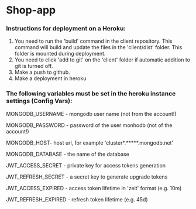 # Shop-app

### Instructions for deployment on a Heroku:
1. You need to run the 'build' command in the client repository. This command will build and update the files in the 'client/dist' folder. This folder is mounted during deployment.
2. You need to click 'add to git' on the 'client' folder if automatic addition to git is turned off.
3. Make a push to github.
4. Make a deployment in heroku

### The following variables must be set in the heroku instance settings (Config Vars):
MONGODB_USERNAME - mongodb user name (not from the account!)

MONGODB_PASSWORD - password of the user monhodb (not of the account!)

MONGODB_HOST- host url, for example 'cluster*.*****.mongodb.net'

MONGODB_DATABASE - the name of the database

JWT_ACCESS_SECRET - private key for access tokens generation

JWT_REFRESH_SECRET - a secret key to generate upgrade tokens

JWT_ACCESS_EXPIRED - access token lifetime in 'zeit' format (e.g. 10m)

JWT_REFRESH_EXPIRED - refresh token lifetime (e.g. 45d)

